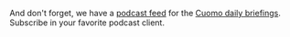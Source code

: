 And don't forget, we have a <a href="http://scripting.com/cuomo/rss.xml">podcast feed</a> for the <a href="http://this.how/cuomo/">Cuomo daily briefings</a>. Subscribe in your favorite podcast client. 
